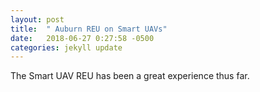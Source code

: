 ```yaml
---
layout: post
title:  " Auburn REU on Smart UAVs"
date:   2018-06-27 0:27:58 -0500
categories: jekyll update
---
```

The Smart UAV REU has been a great
experience thus far.
